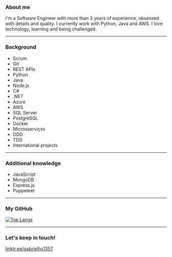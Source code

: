 ### About me

I'm a Software Engineer with more than 3 years of experience, obsessed with details and quality. I currently work with Python, Java and AWS. I love technology, learning and being challenged.

<hr>

### Background

- Scrum
- Git
- REST APIs
- Python
- Java
- Node.js
- C#
- .NET
- Azure
- AWS
- SQL Server
- PostgreSQL
- Docker
- Microsserviços
- DDD
- TDD
- International projects

<hr>

### Additional knowledge

- JavaScript
- MongoDB
- Express.js
- Puppeteer

<hr>

### My GitHub

[![Top Langs](https://github-readme-stats.vercel.app/api/top-langs/?username=gabrielhs1357)](https://github.com/anuraghazra/github-readme-stats)

<hr>

### Let's keep in touch!

[linktr.ee/gabrielhs1357](https://linktr.ee/gabrielhs1357)
